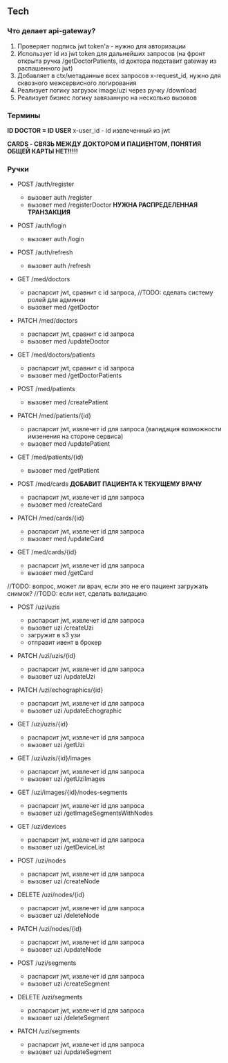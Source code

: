 ## Tech

### Что делает api-gateway?

1) Проверяет подпись jwt token'а - нужно для авторизации 
2) Использует id из jwt token для дальнейших запросов (на фронт открыта ручка /getDoctorPatients, id доктора подставит gateway из распашенного jwt)
3) Добавляет в ctx/метаданные всех запросов x-request_id, нужно для сквозного межсервисного логирования
4) Реализует логику загрузок image/uzi через ручку /download
5) Реализует бизнес логику завязанную на несколько вызовов

### Термины
__ID DOCTOR = ID USER__
x-user_id - id извлеченный из jwt

__CARDS - СВЯЗЬ МЕЖДУ ДОКТОРОМ И ПАЦИЕНТОМ, ПОНЯТИЯ ОБЩЕЙ КАРТЫ НЕТ!!!!!__

### Ручки

+ POST /auth/register
    - вызовет auth /register
    - вызовет med /registerDoctor __НУЖНА РАСПРЕДЕЛЕННАЯ ТРАНЗАКЦИЯ__
+ POST /auth/login
    - вызовет auth /login
+ POST /auth/refresh
    - вызовет auth /refresh


+ GET /med/doctors
    - распарсит jwt, сравнит с id запроса, //TODO: сделать систему ролей для админки
    - вызовет med /getDoctor

+ PATCH /med/doctors
    - распарсит jwt, сравнит с id запроса
    - вызовет med /updateDoctor

+ GET /med/doctors/patients
    - распарсит jwt, сравнит с id запроса
    - вызовет med /getDoctorPatients


+ POST /med/patients
    - вызовет med /createPatient

+ PATCH /med/patients/{id}
    - распарсит jwt, извлечет id для запроса (валидация возможности имзенения на стороне сервиса)
    - вызовет med /updatePatient

+ GET /med/patients/{id}
    - вызовет med /getPatient


+ POST /med/cards __ДОБАВИТ ПАЦИЕНТА К ТЕКУЩЕМУ ВРАЧУ__
    - распарсит jwt, извлечет id для запроса
    - вызовет med /createCard

+ PATCH /med/cards/{id}
    - распарсит jwt, извлечет id для запроса
    - вызовет med /updateCard

+ GET /med/cards/{id}
    - распарсит jwt, извлечет id для запроса
    - вызовет med /getCard


//TODO: вопрос, может ли врач, если это не его пациент загружать снимок?
//TODO: если нет, сделать валидацию
+ POST /uzi/uzis
    - распарсит jwt, извлечет id для запроса
    - вызовет uzi /createUzi
    - загружит в s3 узи
    - отправит ивент в брокер

+ PATCH /uzi/uzis/{id}
    - распарсит jwt, извлечет id для запроса
    - вызовет uzi /updateUzi

+ PATCH /uzi/echographics/{id}
    - распарсит jwt, извлечет id для запроса
    - вызовет uzi /updateEchographic

+ GET /uzi/uzis/{id}
    - распарсит jwt, извлечет id для запроса
    - вызовет uzi /getUzi

+ GET /uzi/uzis/{id}/images
    - распарсит jwt, извлечет id для запроса
    - вызовет uzi /getUziImages

+ GET /uzi/images/{id}/nodes-segments
    - распарсит jwt, извлечет id для запроса
    - вызовет uzi /getImageSegmentsWithNodes


+ GET /uzi/devices
    - распарсит jwt, извлечет id для запроса
    - вызовет uzi /getDeviceList



+ POST /uzi/nodes
    - распарсит jwt, извлечет id для запроса
    - вызовет uzi /createNode

+ DELETE /uzi/nodes/{id}
    - распарсит jwt, извлечет id для запроса
    - вызовет uzi /deleteNode

+ PATCH /uzi/nodes/{id}
    - распарсит jwt, извлечет id для запроса
    - вызовет uzi /updateNode



+ POST /uzi/segments
    - распарсит jwt, извлечет id для запроса
    - вызовет uzi /createSegment

+ DELETE /uzi/segments
    - распарсит jwt, извлечет id для запроса
    - вызовет uzi /deleteSegment

+ PATCH /uzi/segments
    - распарсит jwt, извлечет id для запроса
    - вызовет uzi /updateSegment


    


